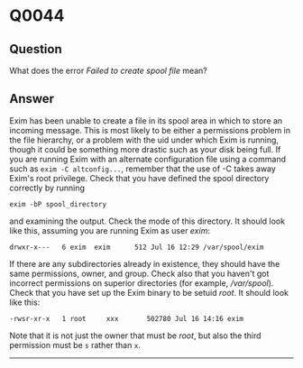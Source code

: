 Q0044
=====

Question
--------

What does the error *Failed to create spool file* mean?

Answer
------

Exim has been unable to create a file in its spool area in which to
store an incoming message. This is most likely to be either a
permissions problem in the file hierarchy, or a problem with the uid
under which Exim is running, though it could be something more drastic
such as your disk being full. If you are running Exim with an alternate
configuration file using a command such as `exim -C altconfig...`,
remember that the use of -C takes away Exim's root privilege. Check that
you have defined the spool directory correctly by running

    exim -bP spool_directory

and examining the output. Check the mode of this directory. It should
look like this, assuming you are running Exim as user *exim*:

    drwxr-x---   6 exim  exim      512 Jul 16 12:29 /var/spool/exim

If there are any subdirectories already in existence, they should have
the same permissions, owner, and group. Check also that you haven't got
incorrect permissions on superior directories (for example,
*/var/spool*). Check that you have set up the Exim binary to be setuid
*root*. It should look like this:

    -rwsr-xr-x   1 root     xxx       502780 Jul 16 14:16 exim

Note that it is not just the owner that must be *root*, but also the
third permission must be `s` rather than `x`.

* * * * *
